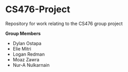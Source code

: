 # CS476-Project
Repository for work relating to the CS476 group project

<b>Group Members</b>
<ul>
  <li>
    Dylan Ostapa
  </li>
  <li>
    Elie Mitri
  </li>
  <li>
    Logan Redman
  </li>
  <li>
    Moaz Zawra
  </li>
  <li>
    Nur-A Nulkarnain
  </li>



</ul>

